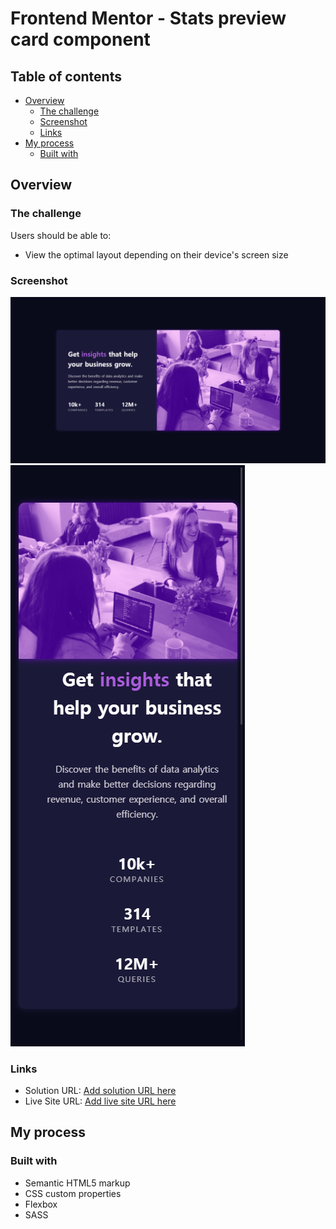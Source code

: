 # Frontend Mentor - Stats preview card component

## Table of contents

- [Overview](#overview)
  - [The challenge](#the-challenge)
  - [Screenshot](#screenshot)
  - [Links](#links)
- [My process](#my-process)
  - [Built with](#built-with)


## Overview

### The challenge

Users should be able to:

- View the optimal layout depending on their device's screen size

### Screenshot

![Desktop](./screenshots/desktop.png)
![Mobile](./screenshots/mobile.png)

### Links

- Solution URL: [Add solution URL here](https://github.com/HyoJuns/frontend-mentor-stats-preview-card-component)
- Live Site URL: [Add live site URL here](https://hyojuns.github.io/frontend-mentor-stats-preview-card-component/)

## My process

### Built with

- Semantic HTML5 markup
- CSS custom properties
- Flexbox
- SASS
